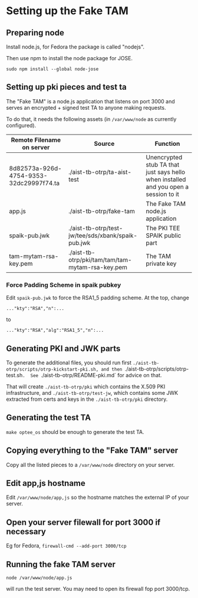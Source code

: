 # Setting up the Fake TAM

## Preparing node

Install node.js, for Fedora the package is called "nodejs".

Then use npm to install the node package for JOSE.

```
sudo npm install --global node-jose
```

## Setting up pki pieces and test ta

The "Fake TAM" is a node.js application that listens on port 3000
and serves an encrypted + signed test TA to anyone making requests.

To do that, it needs the following assets (in `/var/www/node` as
currently configured).

|Remote Filename on server|Source|Function|
|---|---|---|
|8d82573a-926d-4754-9353-32dc29997f74.ta|./aist-tb-otrp/ta-aist-test|Unencrypted stub TA that just says hello when installed and you open a session to it|
|app.js|./aist-tb-otrp/fake-tam|The Fake TAM node.js application|
|spaik-pub.jwk|./aist-tb-otrp/test-jw/tee/sds/xbank/spaik-pub.jwk|The PKI TEE SPAIK public part|
|tam-mytam-rsa-key.pem|./aist-tb-otrp/pki/tam/tam/tam-mytam-rsa-key.pem|The TAM private key|

### Force Padding Scheme in spaik pubkey

Edit `spaik-pub.jwk` to force the RSA1_5 padding scheme.  At the top, change

```
..."kty":"RSA","n":...
```

to

```
..."kty":"RSA","alg":"RSA1_5","n":...
```

## Generating PKI and JWK parts

To generate the additional files, you should run first `./aist-tb-otrp/scripts/otrp-kickstart-pki.sh, and
then `./aist-tb-otrp/scripts/otrp-test.sh`.  See `./aist-tb-otrp/README-pki.md` for advice on that.

That will create `./aist-tb-otrp/pki` which contains the X.509 PKI infrastructure, and `./aist-tb-otrp/test-jw`,
which contains some JWK extracted from certs and keys in the `./aist-tb-otrp/pki` directory.

## Generating the test TA

`make optee_os` should be enough to generate the test TA.

## Copying everything to the "Fake TAM" server

Copy all the listed pieces to a `/var/www/node` directory on your server.


## Edit app,js hostname

Edit `/var/www/node/app,js` so the hostname matches the external IP of your server.

## Open your server filewall for port 3000 if necessary

Eg for Fedora, `firewall-cmd --add-port 3000/tcp`

## Running the fake TAM server

`node /var/www/node/app.js`

will run the test server.  You may need to open its firewall fop port 3000/tcp.


